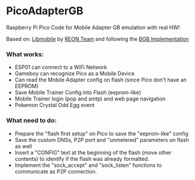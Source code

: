 # PicoAdapterGB
Raspberry Pi Pico Code for Mobile Adapter GB emulation with real HW!

Based on: [Libmobile](https://github.com/REONTeam/libmobile) by [REON Team](https://github.com/REONTeam) and following the [BGB Implementation](https://github.com/REONTeam/libmobile-bgb)

### What works:
* ESP01 can connect to a WiFi Network
* Gameboy can recognize Pico as a Mobile Device
* Can read the Mobile Adapter config on flash (since Pico don't have an EEPROM)
* Save Mobile Trainer Config into Flash (eeprom-like)
* Mobile Trainer login (pop and smtp) and web page navigation 
* Pokemon Crystal Odd Egg event

### What need to do:
* Prepare the "flash first setup" on Pico to save the "eeprom-like" config
* Save the custom DNSs, P2P port and "unmetered" parameters on flash as well
* Insert a "CONFIG" text at the beginning of the flash (move other contents) to identify if the flash was already formatted. 
* Implement the "sock_accept" and "sock_listen" functions to communicate as P2P connection.
